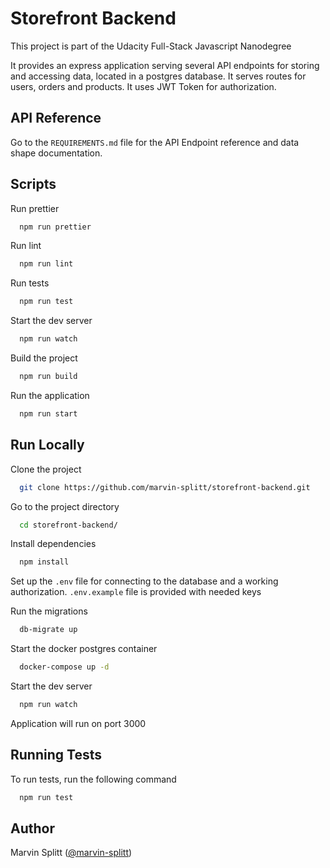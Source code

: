 # Storefront Backend

This project is part of the Udacity Full-Stack Javascript Nanodegree

It provides an express application serving several API endpoints for storing and accessing data, located in a postgres database. It serves routes for users, orders and products. It uses JWT Token for authorization.

## API Reference

Go to the `REQUIREMENTS.md` file for the API Endpoint reference and data shape documentation.

## Scripts

Run prettier

```bash
  npm run prettier
```

Run lint

```bash
  npm run lint
```

Run tests

```bash
  npm run test
```

Start the dev server

```bash
  npm run watch
```

Build the project

```bash
  npm run build
```

Run the application

```bash
  npm run start
```

## Run Locally

Clone the project

```bash
  git clone https://github.com/marvin-splitt/storefront-backend.git
```

Go to the project directory

```bash
  cd storefront-backend/
```

Install dependencies

```bash
  npm install
```

Set up the `.env` file for connecting to the database and a working authorization. `.env.example` file is provided with needed keys

Run the migrations

```bash
  db-migrate up
```

Start the docker postgres container

```bash
  docker-compose up -d
```

Start the dev server

```bash
  npm run watch
```

Application will run on port 3000

## Running Tests

To run tests, run the following command

```bash
  npm run test
```

## Author

Marvin Splitt ([@marvin-splitt](https://github.com/marvin-splitt))
